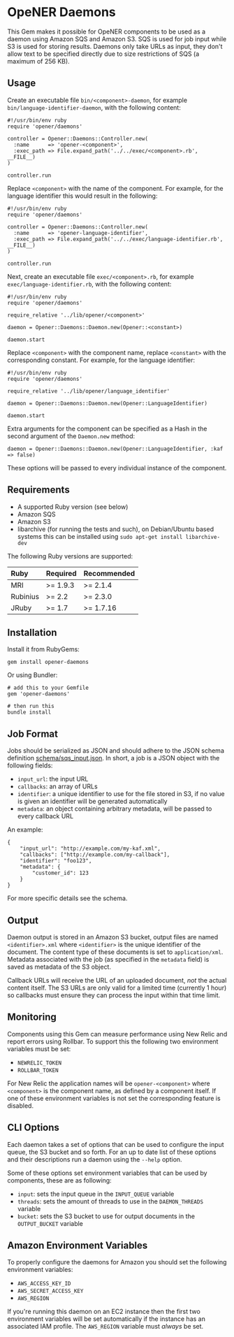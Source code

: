 # OpeNER Daemons

This Gem makes it possible for OpeNER components to be used as a daemon using
Amazon SQS and Amazon S3. SQS is used for job input while S3 is used for storing
results. Daemons only take URLs as input, they don't allow text to be specified
directly due to size restrictions of SQS (a maximum of 256 KB).

## Usage

Create an executable file `bin/<component>-daemon`, for example
`bin/language-identifier-daemon`, with the following content:

    #!/usr/bin/env ruby
    require 'opener/daemons'

    controller = Opener::Daemons::Controller.new(
      :name      => 'opener-<component>',
      :exec_path => File.expand_path('../../exec/<component>.rb', __FILE__)
    )

    controller.run

Replace `<component>` with the name of the component. For example, for the
language identifier this would result in the following:

    #!/usr/bin/env ruby
    require 'opener/daemons'

    controller = Opener::Daemons::Controller.new(
      :name      => 'opener-language-identifier',
      :exec_path => File.expand_path('../../exec/language-identifier.rb', __FILE__)
    )

    controller.run

Next, create an executable file `exec/<component>.rb`, for example
`exec/language-identifier.rb`, with the following content:

    #!/usr/bin/env ruby
    require 'opener/daemons'

    require_relative '../lib/opener/<component>'

    daemon = Opener::Daemons::Daemon.new(Opener::<constant>)

    daemon.start

Replace `<component>` with the component name, replace `<constant>` with the
corresponding constant. For example, for the language identifier:


    #!/usr/bin/env ruby
    require 'opener/daemons'

    require_relative '../lib/opener/language_identifier'

    daemon = Opener::Daemons::Daemon.new(Opener::LanguageIdentifier)

    daemon.start

Extra arguments for the component can be specified as a Hash in the second
argument of the `Daemon.new` method:

    daemon = Opener::Daemons::Daemon.new(Opener::LanguageIdentifier, :kaf => false)

These options will be passed to every individual instance of the component.

## Requirements

* A supported Ruby version (see below)
* Amazon SQS
* Amazon S3
* libarchive (for running the tests and such), on Debian/Ubuntu based systems
  this can be installed using `sudo apt-get install libarchive-dev`

The following Ruby versions are supported:

| Ruby     | Required      | Recommended |
|:---------|:--------------|:------------|
| MRI      | >= 1.9.3      | >= 2.1.4    |
| Rubinius | >= 2.2        | >= 2.3.0    |
| JRuby    | >= 1.7        | >= 1.7.16   |

## Installation

Install it from RubyGems:

    gem install opener-daemons

Or using Bundler:

    # add this to your Gemfile
    gem 'opener-daemons'

    # then run this
    bundle install

## Job Format

Jobs should be serialized as JSON and should adhere to the JSON schema
definition [schema/sqs_input.json](schema/sqs_input.json). In short, a job is a
JSON object with the following fields:

* `input_url`: the input URL
* `callbacks`: an array of URLs
* `identifier`: a unique identifier to use for the file stored in S3, if no
  value is given an identifier will be generated automatically
* `metadata`: an object containing arbitrary metadata, will be passed to every
  callback URL

An example:

    {
        "input_url": "http://example.com/my-kaf.xml",
        "callbacks": ["http://example.com/my-callback"],
        "identifier": "foo123",
        "metadata": {
            "customer_id": 123
        }
    }

For more specific details see the schema.

## Output

Daemon output is stored in an Amazon S3 bucket, output files are named
`<identifier>.xml` where `<identifier>` is the unique identifier of the
document. The content type of these documents is set to `application/xml`.
Metadata associated with the job (as specified in the `metadata` field) is saved
as metadata of the S3 object.

Callback URLs will receive the URL of an uploaded document, _not_ the actual
content itself. The S3 URLs are only valid for a limited time (currently 1 hour)
so callbacks must ensure they can process the input within that time limit.

## Monitoring

Components using this Gem can measure performance using New Relic and report
errors using Rollbar. To support this the following two environment variables
must be set:

* `NEWRELIC_TOKEN`
* `ROLLBAR_TOKEN`

For New Relic the application names will be `opener-<component>` where
`<component>` is the component name, as defined by a component itself. If one of
these environment variables is not set the corresponding feature is disabled.

## CLI Options

Each daemon takes a set of options that can be used to configure the input
queue, the S3 bucket and so forth. For an up to date list of these options and
their descriptions run a daemon using the `--help` option.

Some of these options set environment variables that can be used by components,
these are as following:

* `input`: sets the input queue in the `INPUT_QUEUE` variable
* `threads`: sets the amount of threads to use in the `DAEMON_THREADS` variable
* `bucket`: sets the S3 bucket to use for output documents in the
  `OUTPUT_BUCKET` variable

## Amazon Environment Variables

To properly configure the daemons for Amazon you should set the following
environment variables:

* `AWS_ACCESS_KEY_ID`
* `AWS_SECRET_ACCESS_KEY`
* `AWS_REGION`

If you're running this daemon on an EC2 instance then the first two environment
variables will be set automatically if the instance has an associated IAM
profile. The `AWS_REGION` variable must _always_ be set.
